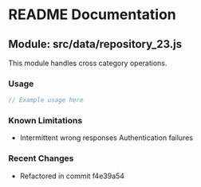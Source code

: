 # README Documentation

## Module: src/data/repository_23.js

This module handles cross category operations.

### Usage

```java
// Example usage here
```

### Known Limitations

- Intermittent wrong responses Authentication failures

### Recent Changes

- Refactored in commit f4e39a54
